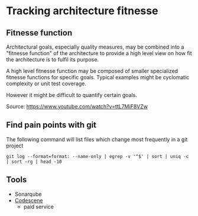 # Tracking architecture fitnesse


## Fitnesse function

Architectural goals, especially quality measures, may be combined into a "fitnesse function" of the architecture to provide a high level view on how fit the architecture is to fulfil its purpose.

A high level fitnesse function may be composed of smaller specialized fitnesse functions for specific goals. Typical examples might be cyclomatic complexity or unit test coverage.

However it might be difficult to quantify certain goals.

Source: https://www.youtube.com/watch?v=ttL7MiF8VZw 

## Find pain points with git

The following command will list files which change most frequently in a git project

```
git log --format=format: --name-only | egrep -v '^$' | sort | uniq -c | sort -rg | head -10
```

## Tools

- Sonarqube
- [Codescene](https://codescene.com/)
    - paid service 
